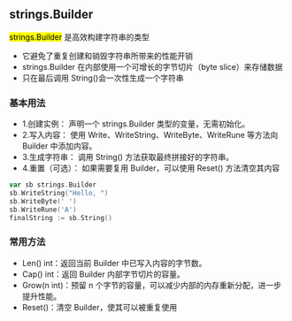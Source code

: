 ## strings.Builder
<mark>strings.Builder</mark> 是高效构建字符串的类型
- 它避免了重复创建和销毁字符串所带来的性能开销
- strings.Builder 在内部使用一个可增长的字节切片（byte slice）来存储数据
- 只在最后调用 String()会一次性生成一个字符串
### 基本用法
- 1.创建实例： 声明一个 strings.Builder 类型的变量，无需初始化。
- 2.写入内容： 使用 Write、WriteString、WriteByte、WriteRune 等方法向 Builder 中添加内容。
- 3.生成字符串： 调用 String() 方法获取最终拼接好的字符串。
- 4.重置（可选）： 如果需要复用 Builder，可以使用 Reset() 方法清空其内容

```go
var sb strings.Builder
sb.WriteString("Hello, ")
sb.WriteByte(' ')
sb.WriteRune('A')
finalString := sb.String()
```
### 常用方法
- Len() int：返回当前 Builder 中已写入内容的字节数。
- Cap() int：返回 Builder 内部字节切片的容量。
- Grow(n int)：预留 n 个字节的容量，可以减少内部的内存重新分配，进一步提升性能。
- Reset()：清空 Builder，使其可以被重复使用
